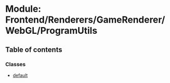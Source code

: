 # Module: Frontend/Renderers/GameRenderer/WebGL/ProgramUtils

## Table of contents

### Classes

- [default](../classes/frontend_renderers_gamerenderer_webgl_programutils.default.md)

